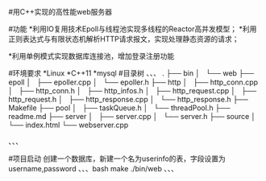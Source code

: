 #用C++实现的高性能web服务器

#功能
*利用IO复用技术Epoll与线程池实现多线程的Reactor高并发模型；
*利用正则表达式与有限状态机解析HTTP请求报文，实现处理静态资源的请求；

*利用单例模式实现数据库连接池，增加登录注册功能

#环境要求
*Linux
*C++11
*mysql
#目录树
、、、
.
├── bin
│   └── web
├── epoll
│   ├── epoller.cpp
│   └── epoller.h
├── http
│   ├── http_conn.cpp
│   ├── http_conn.h
│   ├── http_infos.h
│   ├── http_request.cpp
│   ├── http_request.h
│   ├── http_response.cpp
│   └── http_response.h
├── Makefile
├── pool
│   ├── taskQueue.h
│   └── threadPool.h
├── readme.md
├── server
│   ├── server.cpp
│   └── server.h
├── source
│   └── index.html
└── webserver.cpp

、、、


#项目启动
创建一个数据库，新建一个名为userinfo的表，字段设置为username,password
、、、bash
make
./bin/web
、、、